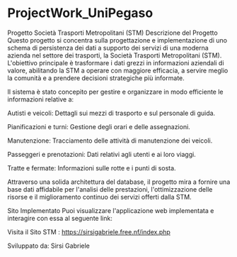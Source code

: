 # ProjectWork_UniPegaso
Progetto Società Trasporti Metropolitani (STM)
Descrizione del Progetto
Questo progetto si concentra sulla progettazione e implementazione di uno schema di persistenza dei dati a supporto dei servizi di una moderna azienda nel settore dei trasporti, la Società Trasporti Metropolitani (STM). L'obiettivo principale è trasformare i dati grezzi in informazioni aziendali di valore, abilitando la STM a operare con maggiore efficacia, a servire meglio la comunità e a prendere decisioni strategiche più informate.

Il sistema è stato concepito per gestire e organizzare in modo efficiente le informazioni relative a:

Autisti e veicoli: Dettagli sui mezzi di trasporto e sul personale di guida.

Pianificazioni e turni: Gestione degli orari e delle assegnazioni.

Manutenzione: Tracciamento delle attività di manutenzione dei veicoli.

Passeggeri e prenotazioni: Dati relativi agli utenti e ai loro viaggi.

Tratte e fermate: Informazioni sulle rotte e i punti di sosta.

Attraverso una solida architettura del database, il progetto mira a fornire una base dati affidabile per l'analisi delle prestazioni, l'ottimizzazione delle risorse e il miglioramento continuo dei servizi offerti dalla STM.

Sito Implementato
Puoi visualizzare l'applicazione web implementata e interagire con essa al seguente link:

Visita il Sito STM :  https://sirsigabriele.free.nf/index.php

Sviluppato da: Sirsi Gabriele
